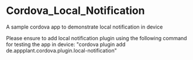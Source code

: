 # Cordova_Local_Notification
A sample cordova app to demonstrate local notification in device

Please ensure to add local notification plugin using the following command for testing the app in device:
"cordova plugin add de.appplant.cordova.plugin.local-notification"

